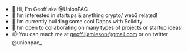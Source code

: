- 👋 Hi, I’m Geoff aka @UnionPAC
- 👀 I’m interested in startups & anything crypto/ web3 related!
- 🌱 I’m currently building some cool Dapps with Solidity
- 💞️ I’m open to collaborating on many types of projects or startup ideas! 
- 📫 You can reach me at geoff.ijamieson@gmail.com or on twitter @unionpac_

<!---
UnionPAC/UnionPAC is a ✨ special ✨ repository because its `README.md` (this file) appears on your GitHub profile.
You can click the Preview link to take a look at your changes.
--->
